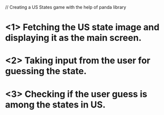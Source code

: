 // Creating a US States game with the help of panda library

# <1> Fetching the US state image and displaying it as the main screen.
# <2> Taking input from the user for guessing the state.
# <3> Checking if the user guess is among the states in US.